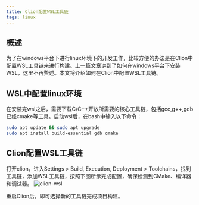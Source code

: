 ```yaml
---
title: Clion配置WSL工具链
tags: linux
---
```



##  概述
为了在windows平台下进行linux环境下的开发工作，比较方便的办法是在Clion中配置WSL工具链来进行构建。[上一篇文章](https://noonafter.cn/2024/12/31/linux-environment.html)讲到了如何在windows平台下安装WSL，这里不再赘述。本文将介绍如何在Clion中配置WSL工具链。

## WSL中配置linux环境
在安装完wsl之后，需要下载C/C++开放所需要的核心工具链，包括gcc,g++,gdb已经cmake等工具。启动wsl后，在bash中输入以下命令：

```bash
sudo apt update && sudo apt upgrade
sudo apt install build-essential gdb cmake
```

## Clion配置WSL工具链
打开clion，进入Settings > Build, Execution, Deployment > Toolchains，找到工具链，添加WSL工具链，按照下图所示完成配置，确保检测到CMake、编译器和调试器。
![clion-wsl](https://noonafter.cn/assets/images/posts/2025-06-05-linux-clion/clion-wsl.jpg)

重启Clion后，即可选择新的工具链完成项目构建。